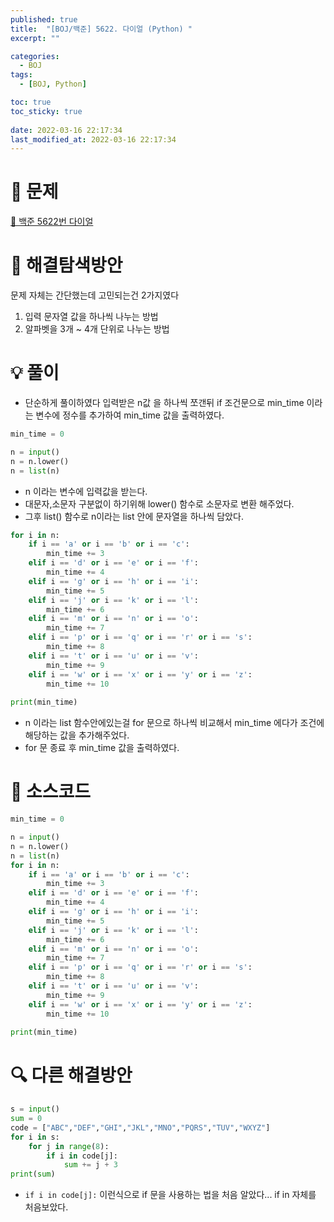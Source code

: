 ```yaml
---
published: true
title:  "[BOJ/백준] 5622. 다이얼 (Python) "
excerpt: ""

categories:
  - BOJ
tags:
  - [BOJ, Python]

toc: true
toc_sticky: true
 
date: 2022-03-16 22:17:34
last_modified_at: 2022-03-16 22:17:34
---
```

# 🔎 문제
[🔗 백준 5622번 다이얼](https://www.acmicpc.net/problem/5622) 

# 🤔 해결탐색방안
문제 자체는 간단했는데 고민되는건 2가지였다<br/>
1. 입력 문자열 값을 하나씩 나누는 방법
2. 알파벳을 3개 ~ 4개 단위로 나누는 방법

# 💡 풀이

- 단순하게 풀이하였다 입력받은 n값 을 하나씩 쪼갠뒤 if 조건문으로 min_time 이라는 변수에 정수를 추가하여 min_time 값을 출력하였다.

```py
min_time = 0

n = input()
n = n.lower()
n = list(n)

```
- n 이라는 변수에 입력값을 받는다.
- 대문자,소문자 구분없이 하기위해 lower() 함수로 소문자로 변환 해주었다. 
- 그후 list() 함수로 n이라는 list 안에 문자열을 하나씩 담았다.

```py
for i in n:
    if i == 'a' or i == 'b' or i == 'c':
        min_time += 3 
    elif i == 'd' or i == 'e' or i == 'f':
        min_time += 4 
    elif i == 'g' or i == 'h' or i == 'i':
        min_time += 5
    elif i == 'j' or i == 'k' or i == 'l':
        min_time += 6
    elif i == 'm' or i == 'n' or i == 'o':
        min_time += 7 
    elif i == 'p' or i == 'q' or i == 'r' or i == 's':
        min_time += 8 
    elif i == 't' or i == 'u' or i == 'v':
        min_time += 9    
    elif i == 'w' or i == 'x' or i == 'y' or i == 'z':
        min_time += 10
           
print(min_time)
```
- n 이라는 list 함수안에있는걸 for 문으로 하나씩 비교해서 min_time 에다가 조건에 해당하는 값을 추가해주었다.
- for 문 종료 후 min_time 값을 출력하였다.


# 📃 소스코드
```py
min_time = 0

n = input()
n = n.lower()
n = list(n)
for i in n:
    if i == 'a' or i == 'b' or i == 'c':
        min_time += 3 
    elif i == 'd' or i == 'e' or i == 'f':
        min_time += 4 
    elif i == 'g' or i == 'h' or i == 'i':
        min_time += 5
    elif i == 'j' or i == 'k' or i == 'l':
        min_time += 6
    elif i == 'm' or i == 'n' or i == 'o':
        min_time += 7 
    elif i == 'p' or i == 'q' or i == 'r' or i == 's':
        min_time += 8 
    elif i == 't' or i == 'u' or i == 'v':
        min_time += 9    
    elif i == 'w' or i == 'x' or i == 'y' or i == 'z':
        min_time += 10
           
print(min_time)
```
# 🔍 다른 해결방안
```py
s = input()
sum = 0
code = ["ABC","DEF","GHI","JKL","MNO","PQRS","TUV","WXYZ"]
for i in s:
    for j in range(8):
        if i in code[j]:
            sum += j + 3
print(sum)    
```
- `if i in code[j]:` 이런식으로 if 문을 사용하는 법을 처음 알았다... if in 자체를 처음보았다.
  

